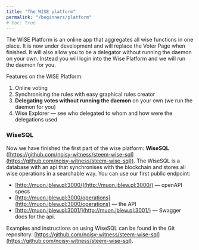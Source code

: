 ```yaml
---
title: "The WISE platform"
permalink: "/beginners/platform"
# toc: true
---
```


The WISE Platform is an online app that aggregates all wise functions in one place. It is now under development and will replace the Voter Page when finished. It will also allow you to be a delegator without running the daemon on your own. Instead you will login into the Wise Platform and we will run the daemon for you.

Features on the WISE Platform:

1. Online voting
2. Synchronising the rules with easy graphical rules creator
3. **Delegating votes without running the daemon** on your own (we run the daemon for you)
4. Wise Explorer — see who delegated to whom and how were the delegations used



### WiseSQL

Now we have finished the first part of the wise platform: **WiseSQL** ([https://github.com/noisy-witness/steem-wise-sql](https://github.com/noisy-witness/steem-wise-sql)). The WiseSQL is a database with an api that synchronises with the blockchain and stores all wise operations in a searchable way. You can use our first public endpoint:
- [http://muon.jblew.pl:3000/](http://muon.jblew.pl:3000/) — openAPI specs
- [http://muon.jblew.pl:3000/operations](http://muon.jblew.pl:3000/operations) — the API
- [http://muon.jblew.pl:3001/](http://muon.jblew.pl:3001/) — Swagger docs for the api.

Examples and instructions on using WiseSQL can be found in the Git repository: [https://github.com/noisy-witness/steem-wise-sql](https://github.com/noisy-witness/steem-wise-sql).

